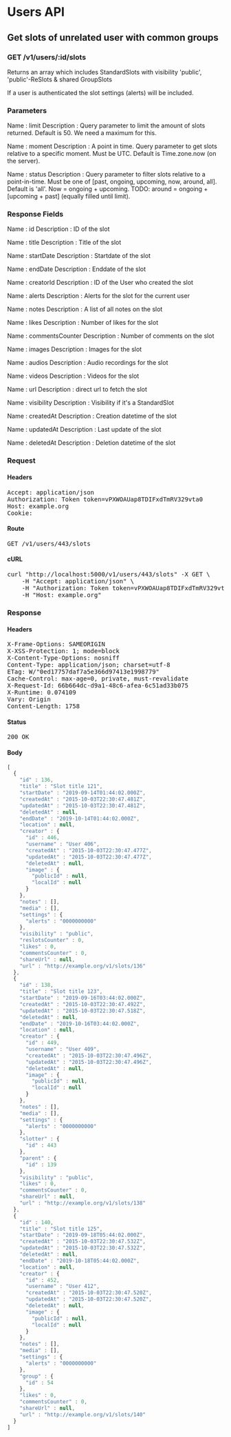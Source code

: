 # Users API

## Get slots of unrelated user with common groups

### GET /v1/users/:id/slots

Returns an array which includes StandardSlots with visibility &#39;public&#39;, &#39;public&#39;-ReSlots &amp; shared GroupSlots

If a user is authenticated the slot settings (alerts) will be included.

### Parameters

Name : limit
Description : Query parameter to limit the amount of slots returned. Default is 50. We need a maximum for this.

Name : moment
Description : A point in time. Query parameter to get slots relative to a specific moment. Must be UTC.
Default is Time.zone.now (on the server).

Name : status
Description : Query parameter to filter slots relative to a point-in-time. Must be one of [past, ongoing, upcoming, now, around, all].
Default is &#39;all&#39;. Now = ongoing + upcoming. TODO: around = ongoing + [upcoming + past] (equally filled until limit).


### Response Fields

Name : id
Description : ID of the slot

Name : title
Description : Title of the slot

Name : startDate
Description : Startdate of the slot

Name : endDate
Description : Enddate of the slot

Name : creatorId
Description : ID of the User who created the slot

Name : alerts
Description : Alerts for the slot for the current user

Name : notes
Description : A list of all notes on the slot

Name : likes
Description : Number of likes for the slot

Name : commentsCounter
Description : Number of comments on the slot

Name : images
Description : Images for the slot

Name : audios
Description : Audio recordings for the slot

Name : videos
Description : Videos for the slot

Name : url
Description : direct url to fetch the slot

Name : visibility
Description : Visibility if it&#39;s a StandardSlot

Name : createdAt
Description : Creation datetime of the slot

Name : updatedAt
Description : Last update of the slot

Name : deletedAt
Description : Deletion datetime of the slot

### Request

#### Headers

<pre>Accept: application/json
Authorization: Token token=vPXWOAUap8TDIFxdTmRV329vta0
Host: example.org
Cookie: </pre>

#### Route

<pre>GET /v1/users/443/slots</pre>

#### cURL

<pre class="request">curl &quot;http://localhost:5000/v1/users/443/slots&quot; -X GET \
	-H &quot;Accept: application/json&quot; \
	-H &quot;Authorization: Token token=vPXWOAUap8TDIFxdTmRV329vta0&quot; \
	-H &quot;Host: example.org&quot;</pre>

### Response

#### Headers

<pre>X-Frame-Options: SAMEORIGIN
X-XSS-Protection: 1; mode=block
X-Content-Type-Options: nosniff
Content-Type: application/json; charset=utf-8
ETag: W/&quot;0ed17757daf7a5e366d97413e1998779&quot;
Cache-Control: max-age=0, private, must-revalidate
X-Request-Id: 66b664dc-d9a1-48c6-afea-6c51ad33b075
X-Runtime: 0.074109
Vary: Origin
Content-Length: 1758</pre>

#### Status

<pre>200 OK</pre>

#### Body

```javascript
[
  {
    "id" : 136,
    "title" : "Slot title 121",
    "startDate" : "2019-09-14T01:44:02.000Z",
    "createdAt" : "2015-10-03T22:30:47.481Z",
    "updatedAt" : "2015-10-03T22:30:47.481Z",
    "deletedAt" : null,
    "endDate" : "2019-10-14T01:44:02.000Z",
    "location" : null,
    "creator" : {
      "id" : 446,
      "username" : "User 406",
      "createdAt" : "2015-10-03T22:30:47.477Z",
      "updatedAt" : "2015-10-03T22:30:47.477Z",
      "deletedAt" : null,
      "image" : {
        "publicId" : null,
        "localId" : null
      }
    },
    "notes" : [],
    "media" : [],
    "settings" : {
      "alerts" : "0000000000"
    },
    "visibility" : "public",
    "reslotsCounter" : 0,
    "likes" : 0,
    "commentsCounter" : 0,
    "shareUrl" : null,
    "url" : "http://example.org/v1/slots/136"
  },
  {
    "id" : 138,
    "title" : "Slot title 123",
    "startDate" : "2019-09-16T03:44:02.000Z",
    "createdAt" : "2015-10-03T22:30:47.492Z",
    "updatedAt" : "2015-10-03T22:30:47.518Z",
    "deletedAt" : null,
    "endDate" : "2019-10-16T03:44:02.000Z",
    "location" : null,
    "creator" : {
      "id" : 449,
      "username" : "User 409",
      "createdAt" : "2015-10-03T22:30:47.496Z",
      "updatedAt" : "2015-10-03T22:30:47.496Z",
      "deletedAt" : null,
      "image" : {
        "publicId" : null,
        "localId" : null
      }
    },
    "notes" : [],
    "media" : [],
    "settings" : {
      "alerts" : "0000000000"
    },
    "slotter" : {
      "id" : 443
    },
    "parent" : {
      "id" : 139
    },
    "visibility" : "public",
    "likes" : 0,
    "commentsCounter" : 0,
    "shareUrl" : null,
    "url" : "http://example.org/v1/slots/138"
  },
  {
    "id" : 140,
    "title" : "Slot title 125",
    "startDate" : "2019-09-18T05:44:02.000Z",
    "createdAt" : "2015-10-03T22:30:47.532Z",
    "updatedAt" : "2015-10-03T22:30:47.532Z",
    "deletedAt" : null,
    "endDate" : "2019-10-18T05:44:02.000Z",
    "location" : null,
    "creator" : {
      "id" : 452,
      "username" : "User 412",
      "createdAt" : "2015-10-03T22:30:47.520Z",
      "updatedAt" : "2015-10-03T22:30:47.520Z",
      "deletedAt" : null,
      "image" : {
        "publicId" : null,
        "localId" : null
      }
    },
    "notes" : [],
    "media" : [],
    "settings" : {
      "alerts" : "0000000000"
    },
    "group" : {
      "id" : 54
    },
    "likes" : 0,
    "commentsCounter" : 0,
    "shareUrl" : null,
    "url" : "http://example.org/v1/slots/140"
  }
]
```
